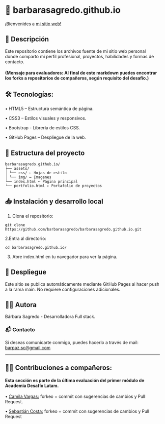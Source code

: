 # 🌟 barbarasagredo.github.io

¡Bienvenides a [mi sitio web!](https://barbarasagredo.github.io/)

## 📌 Descripción

Este repositorio contiene los archivos fuente de mi sitio web personal donde comparto mi perfil profesional, proyectos, habilidades y formas de contacto. 
#### (Mensaje para evaluadores: Al final de este markdown puedes encontrar los forks a repositorios de compañeros, según requisito del desafío.)

## 🛠️ Tecnologías:

• HTML5 – Estructura semántica de página.

• CSS3 – Estilos visuales y responsivos.

• Bootstrap - Librería de estilos CSS.

• GitHub Pages – Despliegue de la web.

## 📁 Estructura del proyecto

```
barbarasagredo.github.io/
├── assets/
│ └── css/ ← Hojas de estilo
│ └── img/ ← Imagenes
└── index.html ← Página principal
└── portfolio.html ← Portafolio de proyectos
```

## 📥 Instalación y desarrollo local

1. Clona el repositorio:
```
git clone https://github.com/barbarasagredo/barbarasagredo.github.io.git
```
2.Entra al directorio:
```
cd barbarasagredo.github.io/
```
3. Abre index.html en tu navegador para ver la página.

## 🚀 Despliegue

Este sitio se publica automáticamente mediante GitHub Pages al hacer push a la rama main. No requiere configuraciones adicionales.

## 👩‍💻 Autora

Bárbara Sagredo - Desarrolladora Full stack.

### 📬 Contacto

Si deseas comunicarte conmigo, puedes hacerlo a través de mail: barpaz.sc@gmail.com

---

## 🤝🏼 Contribuciones a compañeros:
#### Esta sección es parte de la última evaluación del primer módulo de Academia Desafío Latam.

• [Camila Vargas:](https://github.com/camila-vargas1721/camila-vargas1721.github.io) forkeo + commit con sugerencias de cambios y Pull Request.

• [Sebastián Costa:](https://github.com/sebastiancostagaete/sebastiancostagaete.github.io.git) forkeo + commit con sugerencias de cambios y Pull Request

